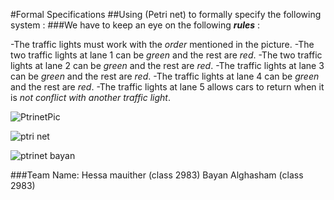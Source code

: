 #Formal Specifications
##Using (Petri net) to formally specify the following system :
###We have to keep an eye on the following ***rules*** :

-The traffic lights must work with the *order* mentioned in the picture.
-The two traffic lights at lane 1 can be *green* and the rest are *red*.
-The two traffic lights at lane 2 can be *green* and the rest are *red*.
-The traffic lights at lane 3 can be *green* and the rest are *red*.
-The traffic lights at lane 4 can be *green* and the rest are *red*.
-The traffic lights at lane 5 allows cars to return when it is *not conflict with another traffic light*.

![PtrinetPic](https://user-images.githubusercontent.com/98769413/201651445-fdc23703-beb7-4eee-a01c-e82d0e37d041.jpg)

![ptri net](https://user-images.githubusercontent.com/98769413/201651623-e499a6c1-cb9b-422f-b8bf-39d9635c302c.jpg)

![ptrinet bayan](https://user-images.githubusercontent.com/98769413/201651648-e3cce951-5876-406b-8200-584b46e7f59c.jpg)

###Team Name:
Hessa mauither (class 2983)
Bayan Alghasham (class 2983)


